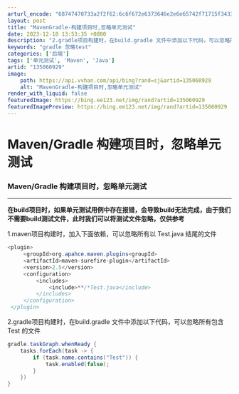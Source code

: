 ```yaml
---
arturl_encode: "68747470733a2f2f62:6c6f672e6373646e2e6e65742f71715f34333131363635352f:61727469636c652f64657461696c732f313335303630393239"
layout: post
title: "MavenGradle-构建项目时,忽略单元测试"
date: 2023-12-18 13:53:35 +0800
description: "2.gradle项目构建时，在build.gradle 文件中添加以下代码，可以忽略所有包含 Tes"
keywords: "gradle 忽略test"
categories: ['后端']
tags: ['单元测试', 'Maven', 'Java']
artid: "135060929"
image:
    path: https://api.vvhan.com/api/bing?rand=sj&artid=135060929
    alt: "MavenGradle-构建项目时,忽略单元测试"
render_with_liquid: false
featuredImage: https://bing.ee123.net/img/rand?artid=135060929
featuredImagePreview: https://bing.ee123.net/img/rand?artid=135060929
---
```


# Maven/Gradle 构建项目时，忽略单元测试

### Maven/Gradle 构建项目时，忽略单元测试

---

**在build项目时，如果单元测试用例中存在报错，会导致build无法完成，由于我们不需要build测试文件，此时我们可以将测试文件忽略，仅供参考**

1.maven项目构建时，加入下面依赖，可以忽略所有以 Test.java 结尾的文件

```java
<plugin>  
     <groupId>org.apahce.maven.plugins<groupId>  
     <artifactId>maven-surefire-plugin</artifactId>  
     <version>2.5</version>  
     <configuration>  
         <includes>  
             <include>**/*Test.java</include>  
         </includes>  
     </configuration>          
 </plugin>

```

2.gradle项目构建时，在build.gradle 文件中添加以下代码，可以忽略所有包含 Test 的文件

```java
gradle.taskGraph.whenReady {
    tasks.forEach(task -> {
        if (task.name.contains("Test")) {
            task.enabled(false);
        }
    })
}

```